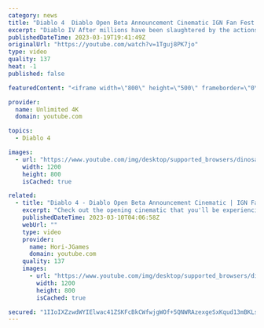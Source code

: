 ```yaml
---
category: news
title: "Diablo 4  Diablo Open Beta Announcement Cinematic IGN Fan Fest 2023"
excerpt: "Diablo IV After millions have been slaughtered by the actions of the High Heavens and Burning Hells alike. In the power vacuum, ..."
publishedDateTime: 2023-03-19T19:41:49Z
originalUrl: "https://youtube.com/watch?v=1Tguj8PK7jo"
type: video
quality: 137
heat: -1
published: false

featuredContent: "<iframe width=\"800\" height=\"500\" frameborder=\"0\" src=\"https://www.youtube.com/embed/1Tguj8PK7jo\" allow=\"accelerometer; autoplay; encrypted-media; gyroscope; picture-in-picture\" allowfullscreen></iframe>"

provider:
  name: Unlimited 4K
  domain: youtube.com

topics:
  - Diablo 4

images:
  - url: "https://www.youtube.com/img/desktop/supported_browsers/dinosaur.png"
    width: 1200
    height: 800
    isCached: true

related:
  - title: "Diablo 4 - Diablo Open Beta Announcement Cinematic | IGN Fan Fest 2023"
    excerpt: "Check out the opening cinematic that you'll be experiencing when you get your hands on the Open Beta for Diablo 4."
    publishedDateTime: 2023-03-10T04:06:58Z
    webUrl: ""
    type: video
    provider:
      name: Hori-JGames
      domain: youtube.com
    quality: 137
    images:
      - url: "https://www.youtube.com/img/desktop/supported_browsers/dinosaur.png"
        width: 1200
        height: 800
        isCached: true

secured: "1IIoIXZzwdWYIElwac41ZSKFcBkCWfwjgWOf+5QNWRAzexgeSxKqud13mBKLslTztRywxKB1cjiKkJoqaHxQFDQGHdp21GtmvGEnksXR5s5Ugd+FrPioHahwACT5JVs2tI8QzCnEto0fnxOJ/Kwkl/bbgDdy8PFJS605Zt5NxcUa17M4mzqy3CtD+PQ/Bl7W5qjnw63ECFPglnKPjKbVteR4tKCRZ25vXge+vJXOrbGoLfWsz5Ay6FOKieJOPiRJlptQVSGXqw7OfsiRGYxsKRzmwZOSaVjvs7sZ1oje6duO46a16M28UOv9/WG9z6eXyDtHc1wqcxv/7Ud6w1rKaw1InPgDWCtPo82oOHeaMjSiCuwJ4UtzR+EJJQC4NbNX/2Lh5UyXdpYgRmv1E7GEnA==;5RqC8TBsdy9sLXaWB1MKxA=="
---
```


